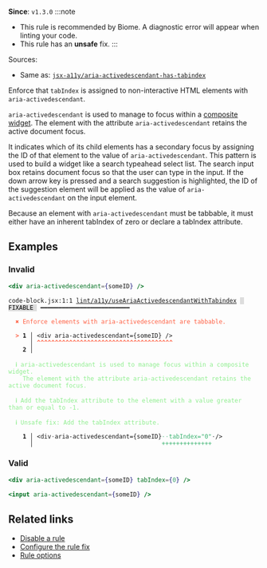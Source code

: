 **Since**: `v1.3.0`
:::note
- This rule is recommended by Biome. A diagnostic error will appear when linting your code.
- This rule has an **unsafe** fix.
:::

Sources: 
- Same as: <a href="https://github.com/jsx-eslint/eslint-plugin-jsx-a11y/blob/main/docs/rules/aria-activedescendant-has-tabindex.md" target="_blank"><code>jsx-a11y/aria-activedescendant-has-tabindex</code></a>

Enforce that `tabIndex` is assigned to non-interactive HTML elements with `aria-activedescendant`.

`aria-activedescendant` is used to manage to focus within a [composite widget](https://www.w3.org/TR/wai-aria/#composite).
The element with the attribute `aria-activedescendant` retains the active document focus.

It indicates which of its child elements has a secondary focus by assigning the ID of that
element to the value of `aria-activedescendant`. This pattern is used to build a widget
like a search typeahead select list. The search input box retains document focus
so that the user can type in the input. If the down arrow key is pressed and
a search suggestion is highlighted, the ID of the suggestion element will be applied
as the value of `aria-activedescendant` on the input element.

Because an element with `aria-activedescendant` must be tabbable,
it must either have an inherent tabIndex of zero or declare a tabIndex attribute.

## Examples

### Invalid

```jsx
<div aria-activedescendant={someID} />
```

<pre class="language-text"><code class="language-text">code-block.jsx:1:1 <a href="https://biomejs.dev/linter/rules/use-aria-activedescendant-with-tabindex">lint/a11y/useAriaActivedescendantWithTabindex</a> <span style="color: #000; background-color: #ddd;"> FIXABLE </span> ━━━━━━━━━━━━━━━━━━━━━━━━━

<strong><span style="color: Tomato;">  </span></strong><strong><span style="color: Tomato;">✖</span></strong> <span style="color: Tomato;">Enforce elements with aria-activedescendant are tabbable.</span>
  
<strong><span style="color: Tomato;">  </span></strong><strong><span style="color: Tomato;">&gt;</span></strong> <strong>1 │ </strong>&lt;div aria-activedescendant={someID} /&gt;
   <strong>   │ </strong><strong><span style="color: Tomato;">^</span></strong><strong><span style="color: Tomato;">^</span></strong><strong><span style="color: Tomato;">^</span></strong><strong><span style="color: Tomato;">^</span></strong><strong><span style="color: Tomato;">^</span></strong><strong><span style="color: Tomato;">^</span></strong><strong><span style="color: Tomato;">^</span></strong><strong><span style="color: Tomato;">^</span></strong><strong><span style="color: Tomato;">^</span></strong><strong><span style="color: Tomato;">^</span></strong><strong><span style="color: Tomato;">^</span></strong><strong><span style="color: Tomato;">^</span></strong><strong><span style="color: Tomato;">^</span></strong><strong><span style="color: Tomato;">^</span></strong><strong><span style="color: Tomato;">^</span></strong><strong><span style="color: Tomato;">^</span></strong><strong><span style="color: Tomato;">^</span></strong><strong><span style="color: Tomato;">^</span></strong><strong><span style="color: Tomato;">^</span></strong><strong><span style="color: Tomato;">^</span></strong><strong><span style="color: Tomato;">^</span></strong><strong><span style="color: Tomato;">^</span></strong><strong><span style="color: Tomato;">^</span></strong><strong><span style="color: Tomato;">^</span></strong><strong><span style="color: Tomato;">^</span></strong><strong><span style="color: Tomato;">^</span></strong><strong><span style="color: Tomato;">^</span></strong><strong><span style="color: Tomato;">^</span></strong><strong><span style="color: Tomato;">^</span></strong><strong><span style="color: Tomato;">^</span></strong><strong><span style="color: Tomato;">^</span></strong><strong><span style="color: Tomato;">^</span></strong><strong><span style="color: Tomato;">^</span></strong><strong><span style="color: Tomato;">^</span></strong><strong><span style="color: Tomato;">^</span></strong><strong><span style="color: Tomato;">^</span></strong><strong><span style="color: Tomato;">^</span></strong><strong><span style="color: Tomato;">^</span></strong>
    <strong>2 │ </strong>
  
<strong><span style="color: lightgreen;">  </span></strong><strong><span style="color: lightgreen;">ℹ</span></strong> <span style="color: lightgreen;">aria-activedescendant is used to manage focus within a composite widget.
</span><span style="color: lightgreen;">  </span><span style="color: lightgreen;">  </span><span style="color: lightgreen;">The element with the attribute aria-activedescendant retains the active document focus.</span>
  
<strong><span style="color: lightgreen;">  </span></strong><strong><span style="color: lightgreen;">ℹ</span></strong> <span style="color: lightgreen;">Add the tabIndex attribute to the element with a value greater than or equal to -1.</span>
  
<strong><span style="color: lightgreen;">  </span></strong><strong><span style="color: lightgreen;">ℹ</span></strong> <span style="color: lightgreen;">Unsafe fix</span><span style="color: lightgreen;">: </span><span style="color: lightgreen;">Add the tabIndex attribute.</span>
  
<strong>  </strong><strong>  1 │ </strong>&lt;div<span style="opacity: 0.8;">·</span>aria-activedescendant={someID}<span style="opacity: 0.8;"><span style="color: MediumSeaGreen;">·</span></span><span style="opacity: 0.8;"><span style="color: MediumSeaGreen;">·</span></span><span style="color: MediumSeaGreen;">t</span><span style="color: MediumSeaGreen;">a</span><span style="color: MediumSeaGreen;">b</span><span style="color: MediumSeaGreen;">I</span><span style="color: MediumSeaGreen;">n</span><span style="color: MediumSeaGreen;">d</span><span style="color: MediumSeaGreen;">e</span><span style="color: MediumSeaGreen;">x</span><span style="color: MediumSeaGreen;">=</span><span style="color: MediumSeaGreen;">&quot;</span><span style="color: MediumSeaGreen;">0</span><span style="color: MediumSeaGreen;">&quot;</span><span style="opacity: 0.8;">·</span>/&gt;
<strong>  </strong><strong>    │ </strong>                                   <span style="color: MediumSeaGreen;">+</span><span style="color: MediumSeaGreen;">+</span><span style="color: MediumSeaGreen;">+</span><span style="color: MediumSeaGreen;">+</span><span style="color: MediumSeaGreen;">+</span><span style="color: MediumSeaGreen;">+</span><span style="color: MediumSeaGreen;">+</span><span style="color: MediumSeaGreen;">+</span><span style="color: MediumSeaGreen;">+</span><span style="color: MediumSeaGreen;">+</span><span style="color: MediumSeaGreen;">+</span><span style="color: MediumSeaGreen;">+</span><span style="color: MediumSeaGreen;">+</span><span style="color: MediumSeaGreen;">+</span>   
</code></pre>

### Valid

```jsx
<div aria-activedescendant={someID} tabIndex={0} />
```

```jsx
<input aria-activedescendant={someID} />
```

## Related links

- [Disable a rule](/linter/#disable-a-lint-rule)
- [Configure the rule fix](/linter#configure-the-rule-fix)
- [Rule options](/linter/#rule-options)
